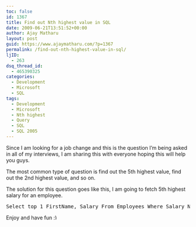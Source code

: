 ```yaml
---
toc: false
id: 1367
title: Find out Nth highest value in SQL
date: 2009-06-21T13:51:52+00:00
author: Ajay Matharu
layout: post
guid: https://www.ajaymatharu.com/?p=1367
permalink: /find-out-nth-highest-value-in-sql/
ljID:
  - 263
dsq_thread_id:
  - 465390325
categories:
  - Development
  - Microsoft
  - SQL
tags:
  - Development
  - Microsoft
  - Nth highest
  - Query
  - SQL
  - SQL 2005
---
```

Since I am looking for a job change and this is the question I&#8217;m being asked in all of my interviews, I am sharing this with everyone hoping this will help you guys.

The most common type of question is find out the 5th highest value, find out the 2nd highest value, and so on.

The solution for this question goes like this, I am going to fetch 5th highest salary for an employee.

<pre name="code" class="sql">Select top 1 FirstName, Salary From Employees Where Salary Not In (Select Distinct Top 4 Salary From Employees order by Salary desc) order by Salary desc
</pre>

Enjoy and have fun <img src="https://www.ajaymatharu.com/wp-includes/images/smilies/simple-smile.png" alt=":)" class="wp-smiley" style="height: 1em; max-height: 1em;" />
